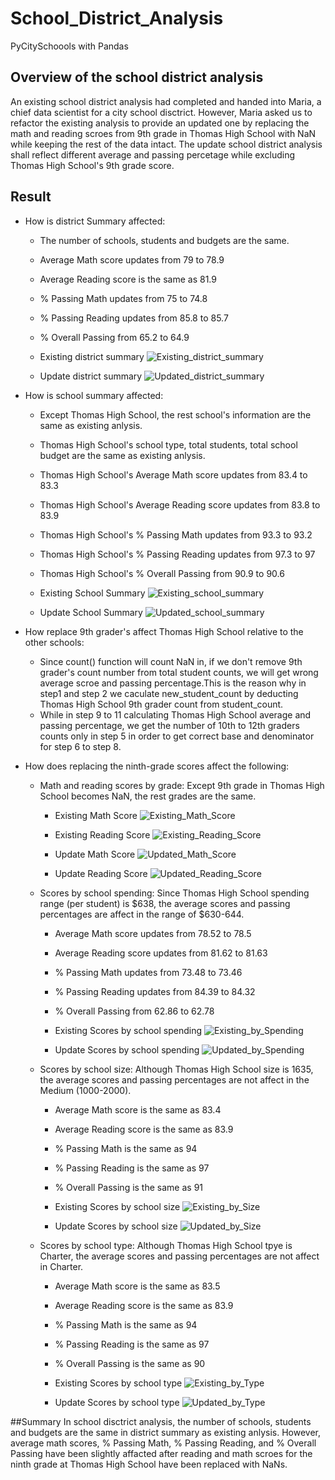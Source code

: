 # School_District_Analysis
PyCitySchoools with Pandas

## Overview of the school district analysis
An existing school district analysis had completed and handed into Maria, a chief data scientist for a city school disctrict. However, Maria asked us to refactor the existing analysis to provide an updated one by replacing the math and reading scroes from 9th grade in Thomas High School with NaN while keeping the rest of the data intact. The update school district analysis shall reflect different average and passing percetage while excluding Thomas High School's 9th grade score. 

## Result
* How is district Summary affected: 
  * The number of schools, students and budgets are the same.
  * Average Math score updates from 79 to 78.9 
  * Average Reading score is the same as 81.9
  * % Passing Math updates from 75 to 74.8
  * % Passing Reading updates from 85.8 to 85.7
  * % Overall Passing from 65.2 to 64.9
  * Existing district summary
![Existing_district_summary](./Resources/existing_district.png)

  * Update district summary
![Updated_district_summary](./Resources/updated_district.png)

 
* How is school summary affected: 
  * Except Thomas High School, the rest school's information are the same as existing anlysis.
  * Thomas High School's school type, total students, total school budget are the same as existing anlysis.
  * Thomas High School's Average Math score updates from 83.4 to 83.3
  * Thomas High School's Average Reading score updates from 83.8 to 83.9
  * Thomas High School's % Passing Math updates from 93.3 to 93.2
  * Thomas High School's % Passing Reading updates from 97.3 to 97
  * Thomas High School's % Overall Passing from 90.9 to 90.6
  * Existing School Summary
![Existing_school_summary](./Resources/existing_thomsa_high_with_9th.png)

  * Update School Summary
![Updated_school_summary](./Resources/updated_thomsa_high_without_9th_count.png)


* How replace 9th grader's affect Thomas High School relative to the other schools:
  * Since count() function will count NaN in, if we don't remove 9th grader's count number from total student counts, we will get wrong average scroe and passing percentage.This is the reason why in step1 and step 2 we caculate new_student_count by deducting Thomas High School 9th grader count from student_count.
  * While in step 9 to 11 calculating Thomas High School average and passing percentage, we get the number of 10th to 12th graders counts only in step 5 in order to get correct base and denominator for step 6 to step 8.

* How does replacing the ninth-grade scores affect the following:
  * Math and reading scores by grade: Except 9th grade in Thomas High School becomes NaN, the rest grades are the same.
    * Existing Math Score
 ![Existing_Math_Score](./Resources/existing_by_grade_math.png)
 
 
 
    * Existing Reading Score
 ![Existing_Reading_Score](./Resources/existing_by_grade_reading.png)
 
 
 
    * Update Math Score
 ![Updated_Math_Score](./Resources/updated_by_grade_math.png)
 
 
 
    * Update Reading Score
 ![Updated_Reading_Score](./Resources/updated_by_grade_reading.png)
 
 
 
 
  * Scores by school spending: Since Thomas High School spending range (per student) is $638, the average scores and passing percentages are affect in the range of $630-644.
    * Average Math score updates from 78.52 to 78.5
    * Average Reading score updates from 81.62 to 81.63
    * % Passing Math updates from 73.48 to 73.46
    * % Passing Reading updates from 84.39 to 84.32
    * % Overall Passing from 62.86 to 62.78
    * Existing Scores by school spending
![Existing_by_Spending](./Resources/existing_by_school_spending.png)


 
    * Update Scores by school spending
![Updated_by_Spending](./Resources/updated_by_school_spending.png)



 
  * Scores by school size: Although Thomas High School size is 1635, the average scores and passing percentages are not affect in the Medium (1000-2000).
    * Average Math score is the same as 83.4
    * Average Reading score is the same as 83.9
    * % Passing Math is the same as 94
    * % Passing Reading is the same as 97
    * % Overall Passing is the same as 91
    * Existing Scores by school size
![Existing_by_Size](./Resources/existing_by_school_size.png)



    * Update Scores by school size
![Updated_by_Size](./Resources/updated_by_school_size.png)



  * Scores by school type: Although Thomas High School tpye is Charter, the average scores and passing percentages are not affect in Charter.
    * Average Math score is the same as 83.5
    * Average Reading score is the same as 83.9
    * % Passing Math is the same as 94
    * % Passing Reading is the same as 97
    * % Overall Passing is the same as 90
    * Existing Scores by school type
![Existing_by_Type](./Resources/existing_by_school_type.png)



    * Update Scores by school type
![Updated_by_Type](./Resources/updated_by_school_type.png)



##Summary
In school disctrict analysis, the number of schools, students and budgets are the same in district summary as existing anlysis. However, average math scores, % Passing Math, % Passing Reading, and % Overall Passing have been slightly affacted after reading and math scroes for the ninth grade at Thomas High School have been replaced with NaNs.  
